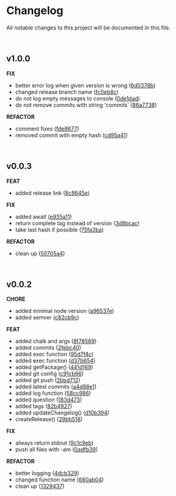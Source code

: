 # Changelog
All notable changes to this project will be documented in this file.

<br>

## v1.0.0

**FIX**

* better error log when given version is wrong ([6d0378b](https://github.com/4th-motion/release/commit/6d0378b))
* changed release branch name ([fc0eb8c](https://github.com/4th-motion/release/commit/fc0eb8c))
* do not log empty messages to console ([0de1dad](https://github.com/4th-motion/release/commit/0de1dad))
* do not remove commits with string 'commits' ([86a7738](https://github.com/4th-motion/release/commit/86a7738))

**REFACTOR**

* comment fixes ([fde8677](https://github.com/4th-motion/release/commit/fde8677))
* removed commit with empty hash ([cd95a41](https://github.com/4th-motion/release/commit/cd95a41)) 

<br>


## v0.0.3

**FEAT**

* added release link ([8c8645e](https://github.com/4th-motion/release/commit/8c8645e))

**FIX**

* added await ([e935a11](https://github.com/4th-motion/release/commit/e935a11))
* return complete tag instead of version ([3d8bcac](https://github.com/4th-motion/release/commit/3d8bcac))
* take last hash if possible ([75fa2ba](https://github.com/4th-motion/release/commit/75fa2ba))

**REFACTOR**

* clean up ([50705a4](https://github.com/4th-motion/release/commit/50705a4))

<br>

## v0.0.2

**CHORE**

* added minimal node version ([a96537e](https://github.com/4th-motion/release/commit/a96537e))
* added semver ([c82cb9c](https://github.com/4th-motion/release/commit/c82cb9c))

**FEAT**

* added chalk and args ([8f78569](https://github.com/4th-motion/release/commit/8f78569))
* added commits ([2febc40](https://github.com/4th-motion/release/commit/2febc40))
* added exec function ([95d7f4c](https://github.com/4th-motion/release/commit/95d7f4c))
* added exec function ([d37b654](https://github.com/4th-motion/release/commit/d37b654))
* added getPackage() ([441d169](https://github.com/4th-motion/release/commit/441d169))
* added git config ([c91cb66](https://github.com/4th-motion/release/commit/c91cb66))
* added git push ([2bbd712](https://github.com/4th-motion/release/commit/2bbd712))
* added latest commits ([a4d88e1](https://github.com/4th-motion/release/commit/a4d88e1))
* added log function ([58cc986](https://github.com/4th-motion/release/commit/58cc986))
* added question ([183d473](https://github.com/4th-motion/release/commit/183d473))
* added tags ([82b4927](https://github.com/4th-motion/release/commit/82b4927))
* added updateChangelog() ([d10b394](https://github.com/4th-motion/release/commit/d10b394))
* createRelease() ([29bb518](https://github.com/4th-motion/release/commit/29bb518))

**FIX**

* always return stdout ([9c1c9eb](https://github.com/4th-motion/release/commit/9c1c9eb))
* push all files with -am ([0adfb39](https://github.com/4th-motion/release/commit/0adfb39))

**REFACTOR**

* better logging ([4dcb329](https://github.com/4th-motion/release/commit/4dcb329))
* changed function name ([680ab04](https://github.com/4th-motion/release/commit/680ab04))
* clean up ([1329437](https://github.com/4th-motion/release/commit/1329437))

<br>

